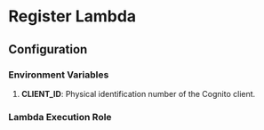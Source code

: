 # Register Lambda

## Configuration

### Environment Variables

1. **CLIENT_ID**: Physical identification number of the Cognito client.

### Lambda Execution Role